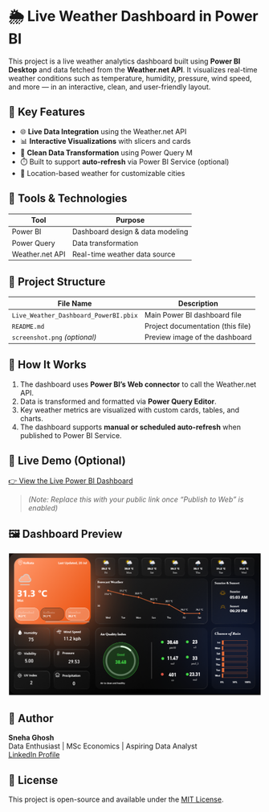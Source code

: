 # 🌦️ Live Weather Dashboard in Power BI

This project is a live weather analytics dashboard built using **Power BI Desktop** and data fetched from the **Weather.net API**. It visualizes real-time weather conditions such as temperature, humidity, pressure, wind speed, and more — in an interactive, clean, and user-friendly layout.


## 📌 Key Features

- 🌐 **Live Data Integration** using the Weather.net API
- 📊 **Interactive Visualizations** with slicers and cards
- 🧠 **Clean Data Transformation** using Power Query M
- ⏱️ Built to support **auto-refresh** via Power BI Service (optional)
- 📍 Location-based weather for customizable cities

## 🧰 Tools & Technologies

| Tool        | Purpose                           |
|-------------|-----------------------------------|
| Power BI    | Dashboard design & data modeling  |
| Power Query | Data transformation               |
| Weather.net API | Real-time weather data source |


## 📁 Project Structure

| File Name                                | Description                                 |
|------------------------------------------|---------------------------------------------|
| `Live_Weather_Dashboard_PowerBI.pbix`    | Main Power BI dashboard file                |
| `README.md`                              | Project documentation (this file)           |
| `screenshot.png` *(optional)*            | Preview image of the dashboard              |


## 🚀 How It Works

1. The dashboard uses **Power BI’s Web connector** to call the Weather.net API.
2. Data is transformed and formatted via **Power Query Editor**.
3. Key weather metrics are visualized with custom cards, tables, and charts.
4. The dashboard supports **manual or scheduled auto-refresh** when published to Power BI Service.


## 🔗 Live Demo (Optional)

[👉 View the Live Power BI Dashboard](https://app.powerbi.com/...)  
> *(Note: Replace this with your public link once “Publish to Web” is enabled)*


## 🖼️ Dashboard Preview

![Dashboard Screenshot](screenshot.png)


## 🧠 Author

**Sneha Ghosh**  
Data Enthusiast | MSc Economics | Aspiring Data Analyst  
[LinkedIn Profile](https://www.linkedin.com/in/sneha-ghosh-98aaa9337) 


## 📜 License

This project is open-source and available under the [MIT License](LICENSE).
